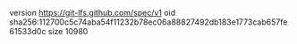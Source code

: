 version https://git-lfs.github.com/spec/v1
oid sha256:112700c5c74aba54f11232b78ec06a88827492db183e1773cab657fe61533d0c
size 10980
